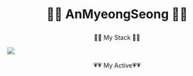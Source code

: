# <p align="center">👏👏 AnMyeongSeong 👏👏</p>





<p align="center"> 👀👀 My Stack 👀👀</p>
<img src="https://img.shields.io/badge/kotlin-ee0000?style=flat-square&logo=kotlin&logoColor=white"/></a>&nbsp 


<p align="center"> 💗💗 My Active💗💗</p>
